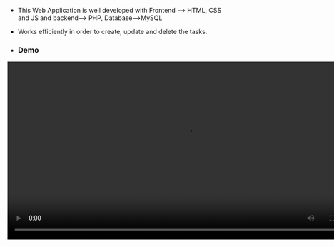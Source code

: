- This Web Application is well developed with Frontend --> HTML, CSS and JS and backend--> PHP, Database-->MySQL
- Works efficiently in order to create, update and delete the tasks.

- ### Demo
<video src="C:\Users\Aditi\Videos\Screen Recorder\20241030180711.mp4" controls width="800"></video>

